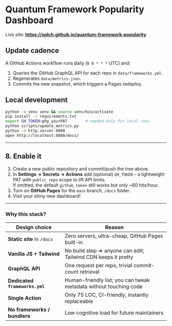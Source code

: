 # Quantum Framework Popularity Dashboard

Live site: **<https://splch.github.io/quantum-framework-popularity>**

## Update cadence

A GitHub Actions workflow runs daily (`0 8 * * *` UTC) and:

1. Queries the GitHub GraphQL API for each repo in `data/frameworks.yml`.
2. Regenerates `data/metrics.json`.
3. Commits the new snapshot, which triggers a Pages redeploy.

## Local development

```bash
python -m venv venv && source venv/bin/activate
pip install -r requirements.txt
export GH_TOKEN=ghp_yourPAT        # needed only for local runs
python scripts/update_metrics.py
python -m http.server 8000
open http://localhost:8000/docs/
```

---

## 8. Enable it

1. Create a new public repository and commit/push the tree above.
2. In **Settings → Secrets → Actions** add (optional) `GH_TOKEN`
   – a lightweight PAT with `public_repo` scope to lift API limits.  
   If omitted, the default `github_token` still works but only ~60 hits/hour.
3. Turn on **GitHub Pages** for the `main` branch, `/docs` folder.
4. Visit your shiny new dashboard!

---

### Why this stack?

| Design choice                  | Reason                                                            |
| ------------------------------ | ----------------------------------------------------------------- |
| **Static site** in `/docs`     | Zero servers, ultra-cheap, GitHub Pages built-in                  |
| **Vanilla JS + Tailwind**      | No build step ⇒ anyone can edit; Tailwind CDN keeps it pretty     |
| **GraphQL API**                | One request per repo, trivial commit-count retrieval              |
| **Dedicated `frameworks.yml`** | Human-friendly list; you can tweak metadata without touching code |
| **Single Action**              | Only 75 LOC, CI-friendly, instantly replaceable                   |
| **No frameworks / bundlers**   | Low cognitive load for future maintainers                         |

